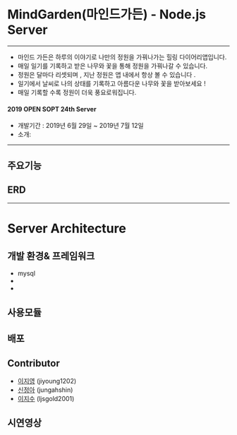 # MindGarden(마인드가든) - Node.js Server

------
- 마인드 가든은 하루의 이야기로 나만의 정원을 가꿔나가는 힐링 다이어리앱입니다. 
- 매일 일기를 기록하고 받은 나무와 꽃을 통해 정원을 가꿔나갈 수 있습니다. 
- 정원은 달마다 리셋되며 , 지난 정원은 앱 내에서 항상 볼 수 있습니다 . 
- 일기에서 날씨로 나의 상태를 기록하고 아름다운 나무와 꽃을 받아보세요 ! 
- 매일 기록할 수록 정원이 더욱 풍요로워집니다.
#### 2019 OPEN SOPT 24th Server



- 개발기간 :  2019년 6월 29일 ~ 2019년 7월 12일
- 소개: 

------



## 주요기능



## ERD





------



# Server Architecture





## 개발 환경& 프레임워크

- mysql
- 
- 



## 사용모듈





## 배포 



 

## Contributor

- [이지영](https://github.com/jiyoung1202) (jiyoung1202)
- [신정아](https://github.com/jungahshin) (jungahshin)
- [이지수](https://github.com/ljsgold2001) (ljsgold2001)

## 시연영상

